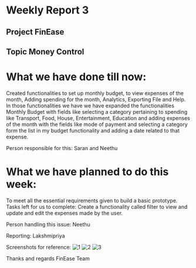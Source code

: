 # Weekly Report 3 
## Project FinEase
## Topic Money Control

# What we have done till now: 
Created functionalities to set up monthly budget, to view expenses of the month, Adding spending for the month, Analytics, Exporting File and Help.
In those functionalities we have we have expanded the functionalities Monthly Budget with fields like selecting a category pertaining to spending like Transport, Food, House, Entertainment, Education and adding expenses of the month with the fields like mode of payment and selecting a category form the list in my budget functionality and adding a date related to that expense.

Person responsible for this: Saran and Neethu


# What we have planned to do this week: 
To meet all the essential requirements given to build a basic prototype.
Tasks left for us to complete: Create a functionality called filter to view and update and edit the expenses made by the user.

Person handling this issue: Neethu

Reporting: Lakshmipriya

Screenshots for reference:
![1](https://user-images.githubusercontent.com/104211966/169456920-a2896f78-5116-4248-843c-db03c3b164da.png)
![2](https://user-images.githubusercontent.com/104211966/169456939-0b50c9a2-27e4-4dcf-84a5-009fb6c999b7.png)
![3](https://user-images.githubusercontent.com/104211966/169456951-60c674a1-eb3d-4926-9607-a8083289a0d5.png)



Thanks and regards 
FinEase Team
